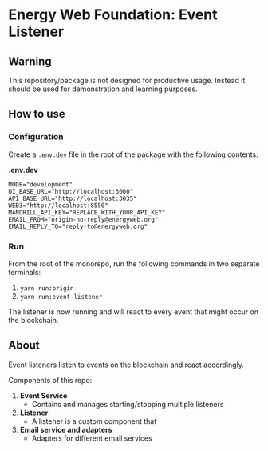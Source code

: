 # Energy Web Foundation: Event Listener

## Warning

This repository/package is not designed for productive usage. Instead it should be used for demonstration and learning purposes.

## How to use

### Configuration

Create a `.env.dev` file in the root of the package with the following contents:

**.env.dev**
```
MODE="development"
UI_BASE_URL="http://localhost:3000"
API_BASE_URL="http://localhost:3035"
WEB3="http://localhost:8550"
MANDRILL_API_KEY="REPLACE_WITH_YOUR_API_KEY"
EMAIL_FROM="origin-no-reply@energyweb.org"
EMAIL_REPLY_TO="reply-to@energyweb.org"
```

### Run

From the root of the monorepo, run the following commands in two separate terminals:
1. `yarn run:origin`
2. `yarn run:event-listener`

The listener is now running and will react to every event that might occur on the blockchain.

## About 

Event listeners listen to events on the blockchain and react accordingly.

Components of this repo:
1. **Event Service**
    - Contains and manages starting/stopping multiple listeners
2. **Listener**
    - A listener is a custom component that 
3. **Email service and adapters**
    - Adapters for different email services